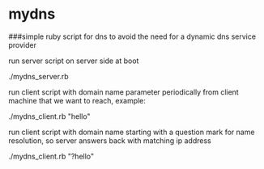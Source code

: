 # mydns

###simple ruby script for dns to avoid the need for a dynamic dns service provider

run server script on server side at boot

./mydns_server.rb

run client script with domain name parameter periodically from client machine that we want to reach, example:

./mydns_client.rb "hello"

run client script with domain name starting with a question mark for name resolution, so server answers back with matching ip address

./mydns_client.rb "?hello"
